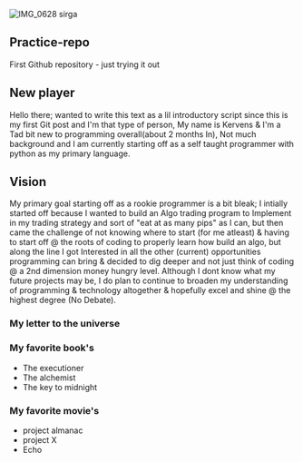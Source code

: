 ![IMG_0628 sirga](https://user-images.githubusercontent.com/58120968/69496946-9fb42f00-0ea5-11ea-82df-289f3f5c499f.jpg)
## Practice-repo
First Github repository - just trying it out 

## New player
Hello there; wanted to write this text as a lil introductory script since this is my first Git post and I'm that type of person, My name is Kervens & I'm a Tad bit new to programming overall(about 2 months In), Not much background and I am currently starting off as a self taught programmer with python as my primary language. 

## Vision
My primary goal starting off as a rookie programmer is a bit bleak; I intially started off because I wanted to build an Algo trading program to Implement in my trading strategy and sort of "eat at as many pips" as I can, but then came the challenge of not knowing where to start (for me atleast) & having to start off @ the roots of coding to properly learn how build an algo, but along the line I got Interested in all the other (current) opportunities programming can bring & decided to dig deeper and not just think of coding @ a 2nd dimension money hungry level. Although I dont know what my future projects may be, I do plan to continue to broaden my understanding of programming & technology altogether & hopefully excel and shine @ the highest degree (No Debate). 

### My letter to the universe

### My favorite book's
- The executioner
- The alchemist
- The key to midnight

### My favorite movie's
- project almanac 
- project X
- Echo


